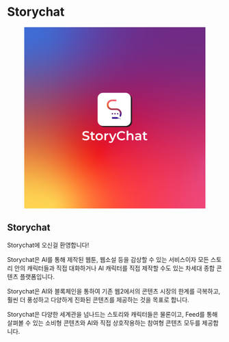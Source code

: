 # Storychat

<figure><img src=".gitbook/assets/Storychat logo_A.jpg" alt=""><figcaption></figcaption></figure>

## Storychat

Storychat에 오신걸 환영합니다!

Storychat은 AI를 통해 제작된 웹툰, 웹소설 등을 감상할 수 있는 서비스이자 모든 스토리 안의 캐릭터들과 직접 대화하거나 AI 캐릭터를 직접 제작할 수도 있는 차세대 종합 콘텐츠 플랫폼입니다.

Storychat은 AI와 블록체인을 통하여 기존 웹2에서의 콘텐츠 시장의 한계를 극복하고, 훨씬 더 풍성하고 다양하게 진화된 콘텐츠를 제공하는 것을 목표로 합니다.

Storychat은 다양한 세계관을 넘나드는 스토리와 캐릭터들은 물론이고, Feed를 통해 살펴볼 수 있는 소비형 콘텐츠와 AI와 직접 상호작용하는 참여형 콘텐츠 모두를 제공합니다.
